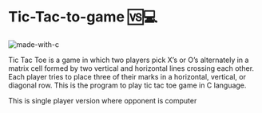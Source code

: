 # Tic-Tac-to-game :vs::computer:
![made-with-c](https://img.shields.io/badge/made%20with-c-blue.svg)


Tic Tac Toe is a game in which two players pick X’s or O’s alternately in a matrix cell formed by two vertical and horizontal lines crossing each other. Each player tries to place three of their marks in a horizontal, vertical, or diagonal row. This is the program to play tic tac toe game in C language.


This is single player version where opponent is computer
